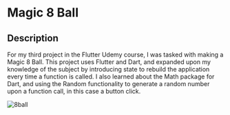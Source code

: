 # Magic 8 Ball

## Description

For my third project in the Flutter Udemy course, I was tasked with making a Magic 8 Ball. This project uses Flutter and Dart, and expanded upon my knowledge of the subject by introducing state to rebuild the application every time a function is called. I also learned about the Math package for Dart, and using the Random functionality to generate a random number upon a function call, in this case a button click.

![8ball](https://github.com/user-attachments/assets/a9be2a7b-5bac-4517-99c5-730b3ffb5f54)

